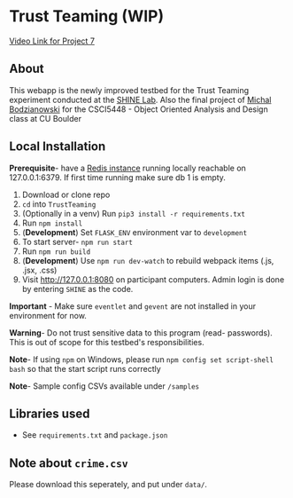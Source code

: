 # Trust Teaming (WIP)

[Video Link for Project 7](https://youtu.be/FspU1g7ndOk)

## About 
This webapp is the newly improved testbed for the Trust Teaming experiment conducted at the [SHINE Lab](https://shinelaboratory.com). Also the final project of [Michal Bodzianowski](https://michal.us) for the CSCI5448 - Object Oriented Analysis and Design class at CU Boulder

## Local Installation

**Prerequisite**- have a [Redis instance](https://redis.io/topics/quickstart) running locally reachable on 127.0.0.1:6379. If first time running make sure db 1 is empty. 


1. Download or clone repo
2. `cd` into `TrustTeaming`
3. (Optionally in a venv) Run `pip3 install -r requirements.txt`
4. Run `npm install`
5. (**Development**) Set `FLASK_ENV` environment var to `development`
6. To start server- `npm run start`
7. Run `npm run build`
8. (**Development**) Use `npm run dev-watch` to rebuild webpack items (.js, .jsx, .css)
9. Visit http://127.0.0.1:8080 on participant computers. Admin login is done by entering `SHINE` as the code. 

**Important** - Make sure `eventlet` and `gevent` are not installed in your environment for now.

**Warning**- Do not trust sensitive data to this program (read- passwords). This is out of scope for this testbed's responsibilities.

**Note**- If using `npm` on Windows, please run `npm config set script-shell bash` so that the start script runs correctly

**Note**- Sample config CSVs available under `/samples`

## Libraries used
- See `requirements.txt` and `package.json`

## Note about `crime.csv`

Please download this seperately, and put under `data/`.
